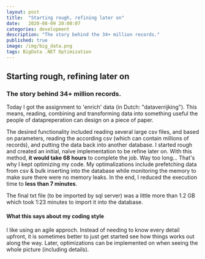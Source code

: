 ```yaml
---
layout: post
title:  "Starting rough, refining later on"
date:   2020-08-09 20:00:07
categories: development
description: "The story behind the 34+ million records."
published: true
image: /img/big_data.png
tags: BigData .NET Optimization
---
```


## Starting rough, refining later on
### The story behind 34+ million records.

Today I got the assignment to 'enrich' data (in Dutch: "dataverrijking"). This means, reading, combining and transforming data into something useful the people of datapreperation can design on a piece of paper.

The desired functionality included reading several large csv files, and based on parameters, reading the according csv (which can contain millions of records), and putting the data back into another database. I started rough and created an initial, naïve implementation to be refine later on. With this method, **it would take 68 hours** to complete the job. Way too long... That's why I kept optimizing my code. My optimalizations include prefetching data from csv & bulk inserting into the database while monitoring the memory to make sure there were no memory leaks. In the end, I reduced the execution time to **less than 7 minutes**.

The final txt file (to be imported by sql server) was a little more than 1.2 GB which took 1:23 minutes to import it into the database.

#### What this says about my coding style
I like using an agile approch. Instead of needing to know every detail upfront, it is sometimes better to just get started see how things works out along the way. Later, optimizations can be implemented on when seeing the whole picture (including details).

